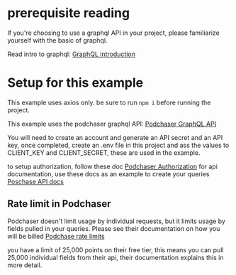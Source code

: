 # prerequisite reading

If you're choosing to use a graphql API in your project, please familiarize yourself with the basic of graphql.

Read intro to graphql: [GraphQL introduction](https://graphql.org/)

# Setup for this example

This example uses axios only. be sure to run `npm i` before running the project.

This example uses the podchaser graphql API: [Podchaser GraphQL API](https://api-docs.podchaser.com)

You will need to create an account and generate an API secret and an API key, once completed, create an .env file in this project and ass the values to CLIENT_KEY and CLIENT_SECRET, these are used in the example. 

to setup authorization, follow these doc [Podchaser Authorization](https://api-docs.podchaser.com/docs/authorization)
for api documentation, use these docs as an example to create your queries [Poschase API docs](https://api-docs.podchaser.com/docs/overview)

## Rate limit in Podchaser

Podchaser doesn't limit usage by individual requests, but it limits usage by fields pulled in your queries. Please see their documentation on how you will be billed [Podchase rate limits](https://api-docs.podchaser.com/docs/rate-limits)

you have a limit of 25,000 points on their free tier, this means you can pull 25,000 individual fields from their api, their documentation explains this in more detail. 